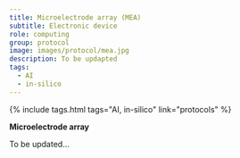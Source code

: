 ```yaml
---
title: Microelectrode array (MEA)
subtitle: Electronic device
role: computing
group: protocol
image: images/protocol/mea.jpg
description: To be updapted
tags:
  - AI
  - in-silico
---
```


{%
  include tags.html
  tags="AI, in-silico"
  link="protocols"
%}

<strong>Microelectrode array</strong>

To be updated...
